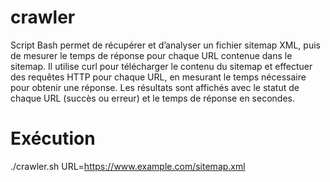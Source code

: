 # crawler
Script Bash permet de récupérer et d’analyser un fichier sitemap XML, puis de mesurer le temps de réponse pour chaque URL contenue dans le sitemap. 
Il utilise curl pour télécharger le contenu du sitemap et effectuer des requêtes HTTP pour chaque URL, en mesurant le temps nécessaire pour obtenir une réponse. 
Les résultats sont affichés avec le statut de chaque URL (succès ou erreur) et le temps de réponse en secondes.

# Exécution
./crawler.sh URL=https://www.example.com/sitemap.xml

